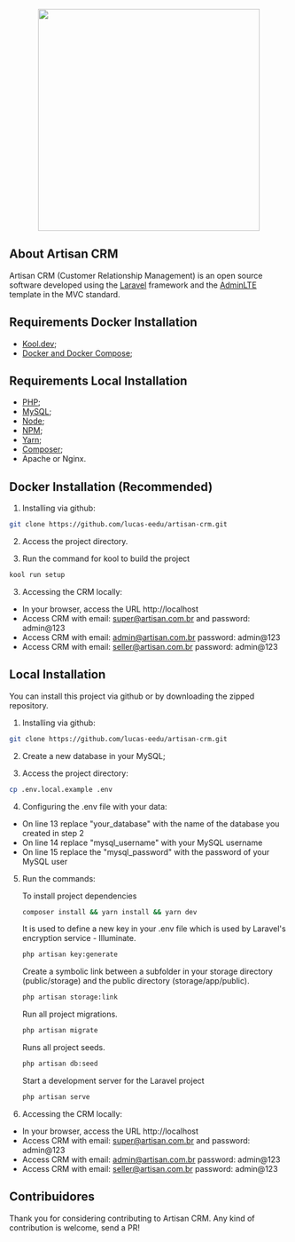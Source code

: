 <p align="center"><a href="https://laravel.com" target="_blank"><img src="https://raw.githubusercontent.com/laravel/art/master/logo-lockup/5%20SVG/2%20CMYK/1%20Full%20Color/laravel-logolockup-cmyk-red.svg" width="400"></a></p>

## About Artisan CRM
Artisan CRM (Customer Relationship Management) is an open source software developed using the [Laravel](https://laravel.com/) framework and the [AdminLTE](https://adminlte.io/) template in the MVC standard.

## Requirements Docker Installation
- [Kool.dev](https://koo.dev/);
- [Docker and Docker Compose](https://docker.com/);

## Requirements Local Installation
- [PHP](https://www.php.net/manual/en/install.php);
- [MySQL](https://dev.mysql.com/doc/mysql-installation-excerpt/5.7/en/);
- [Node](https://nodejs.org/en/download/);
- [NPM](https://docs.npmjs.com/downloading-and-installing-node-js-and-npm);
- [Yarn](https://classic.yarnpkg.com/lang/en/docs/install/);
- [Composer](https://getcomposer.org/);
- Apache or Nginx.

## Docker Installation (Recommended)

1. Installing via github:

```bash
git clone https://github.com/lucas-eedu/artisan-crm.git
```

2. Access the project directory.

2. Run the command for kool to build the project
```bash
kool run setup
```

3. Accessing the CRM locally:
- In your browser, access the URL http://localhost
- Access CRM with email: super@artisan.com.br and password: admin@123
- Access CRM with email: admin@artisan.com.br password: admin@123
- Access CRM with email: seller@artisan.com.br password: admin@123

## Local Installation
You can install this project via github or by downloading the zipped repository.

1. Installing via github:

```bash
git clone https://github.com/lucas-eedu/artisan-crm.git
```

2. Create a new database in your MySQL;

3. Access the project directory:

```bash
cp .env.local.example .env
```

4. Configuring the .env file with your data:
- On line 13 replace "your_database" with the name of the database you created in step 2
- On line 14 replace "mysql_username" with your MySQL username
- On line 15 replace the "mysql_password" with the password of your MySQL user

5. Run the commands:

    To install project dependencies
    ```bash
    composer install && yarn install && yarn dev
    ```

    It is used to define a new key in your .env file which is used by Laravel's encryption service - Illuminate.
    ```bash
    php artisan key:generate
    ```

    Create a symbolic link between a subfolder in your storage directory (public/storage) and the public directory (storage/app/public).
    ```bash
    php artisan storage:link
    ```

    Run all project migrations.
    ```bash
    php artisan migrate
    ```

    Runs all project seeds.
    ```bash
    php artisan db:seed
    ```

    Start a development server for the Laravel project
    ```bash
    php artisan serve
    ```

6. Accessing the CRM locally:
- In your browser, access the URL http://localhost
- Access CRM with email: super@artisan.com.br and password: admin@123
- Access CRM with email: admin@artisan.com.br password: admin@123
- Access CRM with email: seller@artisan.com.br password: admin@123

## Contribuidores
Thank you for considering contributing to Artisan CRM. Any kind of contribution is welcome, send a PR!

